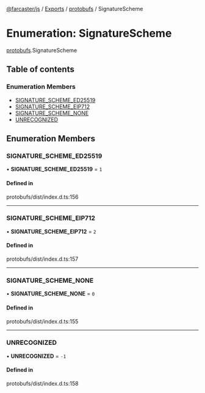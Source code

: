 [@farcaster/js](../README.md) / [Exports](../modules.md) / [protobufs](../modules/protobufs.md) / SignatureScheme

# Enumeration: SignatureScheme

[protobufs](../modules/protobufs.md).SignatureScheme

## Table of contents

### Enumeration Members

- [SIGNATURE\_SCHEME\_ED25519](protobufs.SignatureScheme.md#signature_scheme_ed25519)
- [SIGNATURE\_SCHEME\_EIP712](protobufs.SignatureScheme.md#signature_scheme_eip712)
- [SIGNATURE\_SCHEME\_NONE](protobufs.SignatureScheme.md#signature_scheme_none)
- [UNRECOGNIZED](protobufs.SignatureScheme.md#unrecognized)

## Enumeration Members

### SIGNATURE\_SCHEME\_ED25519

• **SIGNATURE\_SCHEME\_ED25519** = ``1``

#### Defined in

protobufs/dist/index.d.ts:156

___

### SIGNATURE\_SCHEME\_EIP712

• **SIGNATURE\_SCHEME\_EIP712** = ``2``

#### Defined in

protobufs/dist/index.d.ts:157

___

### SIGNATURE\_SCHEME\_NONE

• **SIGNATURE\_SCHEME\_NONE** = ``0``

#### Defined in

protobufs/dist/index.d.ts:155

___

### UNRECOGNIZED

• **UNRECOGNIZED** = ``-1``

#### Defined in

protobufs/dist/index.d.ts:158
